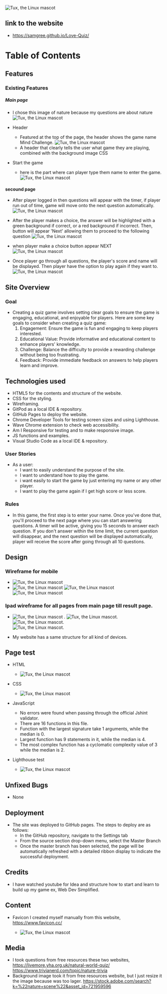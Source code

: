    ![Tux, the Linux mascot](/assets/images/responsive.screenshot.png)


## link to the website
 - <https://samgree.github.io/Love-Quiz/>

# Table of Contents
## Features
### Existing Features
##### Main page
 - I chose this image of nature because my questions are about nature
    ![Tux, the Linux mascot](/assets/images/my.resize.img.jpg)

- Header
    - Featured at the top of the page, the header shows the game name Mind Challenge.
    ![Tux, the Linux mascot](/assets/images/header.screenshoot.png)
    - A header that clearly tells the user what game they are playing, combined with the background image CSS
- Start the game
   - here is the part where can player type them name to enter the game.![Tux, the Linux mascot](/assets/images/login.screenshoot.png)
#### secound page
   - After player logged in then questions will appear with the timer, if player run out of time, game will move onto the next question automatically.
    ![Tux, the Linux mascot](/assets/images/countdown.png)
   
   - After the player makes a choice, the answer will be highlighted with a green background if correct, or a red background if incorrect. Then,  button will appear 'Next' allowing them to proceed to the following question
    ![Tux, the Linux mascot](/assets/images/wronganswer.screenshot.png) 
   - when player make a choice button appear NEXT
     ![Tux, the Linux mascot](/assets/images/button.screenshot.png) 

  - Once player go through all questions, the player's score and name will be displayed. Then player have the option to play again if they want to.
    ![Tux, the Linux mascot](/assets/images/final.png) 
    
       

## Site Overview
 ### Goal
 - Creating a quiz game involves setting clear goals to ensure the game is engaging, educational, and enjoyable for players. 
   Here are some key goals to consider when creating a quiz game:
   1. Engagement: Ensure the game is fun and engaging to keep players interested.
   2. Educational Value: Provide informative and educational content to enhance players' knowledge.
   3. Challenge: Balance the difficulty to provide a rewarding challenge without being too frustrating.
   4. Feedback: Provide immediate feedback on answers to help players learn and improve.

## Technologies used

   - HTML5 for the contents and structure of the website.
   - CSS for the styling.
   - Wireframing.
   - GitPod as a local IDE & repository.
   - GitHub Pages to deploy the website.
   - Chrome Developer Tools for testing screen sizes and using 
    Lighthouse.
   - Wave Chrome extension to check web accessibility.
   - Am I Responsive for testing and to make responsive image.
   - JS functions and examples.
   - Visual Studio Code as a local IDE & repository.

### User Stories
- As a user:
   - I want to easily understand the purpose of the site.
   - I want to understand how to play the game.
   - i want easily to start the game by just entering my name or any other player.
   - I want to play the game again if I get high score or less score.

   
 ### Rules
  - In this game, the first step is to enter your name. Once you've done that, you'll proceed to the next page where you can start answering questions. A timer will be active, giving you 15 seconds to answer each question. If you don't answer within the time limit, the current question will disappear, and the next question will be displayed automatically, player will receive the score after going through all 10 questions.
 
 ## Design
 ### Wireframe for mobile 
    
   - ![Tux, the Linux mascot](/assets/images/firstpage.mobile.png) 
   - ![Tux, the Linux mascot](/assets/images/timer.png)
   ![Tux, the Linux mascot](/assets/images/wireframe.q.s.mobile.png)  ![Tux, the Linux mascot](/assets/images/result.wireframe.mobile.png) 

### Ipad wireframe for all pages from main page till result page. 
   - ![Tux, the Linux mascot](/assets/images/ipad.wireframe.png) . 
   ![Tux, the Linux mascot](/assets/images/ipad.last.png).
   ![Tux, the Linux mascot](/assets/images/ipad.select.png).  
   ![Tux, the Linux mascot](/assets/images/ipad.result.png).

- My website has a same structure for all  kind of devices.
    

 ## Page test
 - HTML 
     - ![Tux, the Linux mascot](/assets/images/html.validator-screenshot%20.png)
- CSS 
   
    - ![Tux, the Linux mascot](/assets/images/css.validator.screenshot.png)
- JavaScript
    - No errors were found when passing through the official Jshint validator.
    - There are 16 functions in this file.                      
    - Function with the largest signature take 1 arguments, while the median is 0.
    - Largest function has 9 statements in it, while the median is 4.
    - The most complex function has a cyclomatic complexity value of 3 while the median is 2.

- Lighthouse test

  - ![Tux, the Linux mascot](/assets/images/lighthouse100.png)

    
 ## Unfixed Bugs
 - None

 ## Deployment
    
- The site was deployed to GitHub pages. The steps to deploy are as follows:
  - In the GitHub repository, navigate to the Settings tab
  - From the source section drop-down menu, select the Master Branch
  - Once the master branch has been selected, the page will be automatically refreshed with a detailed ribbon display to indicate the successful deployment.

 ## Credits
  - I have watched youtube for Idea and structure how to  start and learn to build up my game ex, Web Dev Simplified.
 
  ## Content
  - Favicon I created myself manually from this website, 
    <https://www.favicon.cc/>
   
    - ![Tux, the Linux mascot](/assets/images/favicon.png)
  
  ## Media
  - I took questions from free resources these two websites, <https://livemore.yha.org.uk/natural-world-quiz/> 
  <https://www.trivianerd.com/topic/nature-trivia>
  - Background image took it from free resources website, but I just resize it the image because was too lager. 
  <https://stock.adobe.com/search?k=%22nature+scene%22&asset_id=721959596>


    







